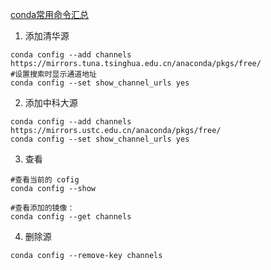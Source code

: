 [conda常用命令汇总](./conda_command.md)

1. 添加清华源
```
conda config --add channels https://mirrors.tuna.tsinghua.edu.cn/anaconda/pkgs/free/
#设置搜索时显示通道地址
conda config --set show_channel_urls yes
```

2. 添加中科大源
```
conda config --add channels https://mirrors.ustc.edu.cn/anaconda/pkgs/free/
conda config --set show_channel_urls yes
```
3. 查看
```
#查看当前的 cofig 
conda config --show

#查看添加的镜像：
conda config --get channels
```
4. 删除源
```
conda config --remove-key channels
```
